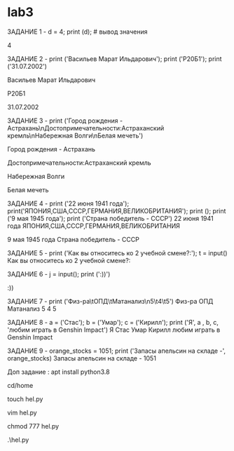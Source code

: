 # lab3
ЗАДАНИЕ 1 - d = 4; print (d); # вывод значения

4

ЗАДАНИЕ 2 - print ('Васильев Марат Ильдарович'); print ('Р20Б1'); print ('31.07.2002')

Васильев Марат Ильдарович

Р20Б1

31.07.2002

ЗАДАНИЕ 3 - print ('Город рождения - Астрахань\nДостопримечательности:Астраханский кремль\nНабережная Волги\nБелая мечеть')

Город рождения - Астрахань

Достопримечательности:Астраханский кремль

Набережная Волги

Белая мечеть

ЗАДАНИЕ 4 - print ('22 июня 1941 года'); print('ЯПОНИЯ,США,СССР,ГЕРМАНИЯ,ВЕЛИКОБРИТАНИЯ'); print (); print ('9 мая 1945 года'); print ('Страна победитель - СССР')
22 июня 1941 года
ЯПОНИЯ,США,СССР,ГЕРМАНИЯ,ВЕЛИКОБРИТАНИЯ

9 мая 1945 года
Страна победитель - СССР

ЗАДАНИЕ 5 - print ('Как вы относитесь ко 2 учебной смене?:'); t = input()
Как вы относитесь ко 2 учебной смене?:

ЗАДАНИЕ 6 - j = input(); print (':))')

:))

ЗАДАНИЕ 7 - print ('Физ-ра\tОПД\tМатанализ\n5\t4\t5')
Физ-ра ОПД Матанализ
5       4       5

ЗАДАНИЕ 8 - a = ('Стас'); b = ('Умар'); c = ('Кирилл'); print ('Я', a , b, c, 'любим играть в Genshin Impact')
Я Стас Умар Кирилл любим играть в Genshin Impact

ЗАДАНИЕ 9 - orange_stocks = 1051; print ('Запасы апельсин на складе -', orange_stocks)
Запасы апельсин на складе - 1051

Доп задание :
apt install python3.8

cd/home

touch hel.py

vim hel.py

chmod 777 hel.py

.\hel.py
